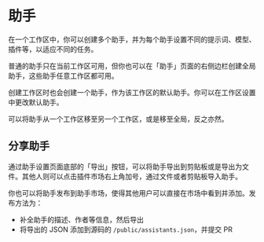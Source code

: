 # 助手

在一个工作区中，你可以创建多个助手，并为每个助手设置不同的提示词、模型、插件等，以适应不同的任务。

普通的助手只在当前工作区可用，但你也可以在「助手」页面的右侧边栏创建全局助手，这些助手任意工作区都可用。

创建工作区时也会创建一个助手，作为该工作区的默认助手。你可以在工作区设置中更改默认助手。

可以将助手从一个工作区移至另一个工作区，或是移至全局，反之亦然。

## 分享助手

通过助手设置页面底部的「导出」按钮，可以将助手导出到剪贴板或是导出为文件。其他人则可以点击插件市场右上角加号，通过文件或者剪贴板导入助手。

你也可以将助手发布到助手市场，使得其他用户可以直接在市场中看到并添加。发布方法为：

- 补全助手的描述、作者等信息，然后导出
- 将导出的 JSON 添加到源码的 `/public/assistants.json`，并提交 PR
